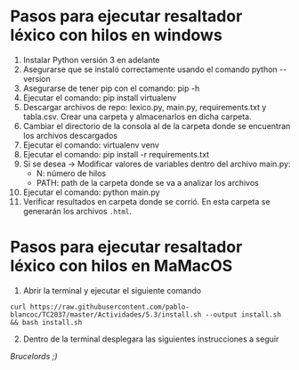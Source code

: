 # Pasos para ejecutar resaltador léxico con hilos en windows

1. Instalar Python versión 3 en adelante
2. Asegurarse que se instaló correctamente usando el comando python --version
3. Asegurarse de tener pip con el comando: pip -h
4. Ejecutar el comando: pip install virtualenv
5. Descargar archivos de repo: lexico.py, main.py, requirements.txt y tabla.csv. Crear una carpeta y almacenarlos en dicha carpeta.
6. Cambiar el directorio de la consola al de la carpeta donde se encuentran los archivos descargados
7. Ejecutar el comando: virtualenv venv
8. Ejecutar el comando: pip install -r requirements.txt
9. Si se desea -> Modificar valores de variables dentro del archivo main.py:
	- N: número de hilos
	- PATH: path de la carpeta donde se va a analizar los archivos
10. Ejecutar el comando: python main.py
11. Verificar resultados en carpeta donde se corrió. En esta carpeta se generarán los archivos ```.html```.

# Pasos para ejecutar resaltador léxico con hilos en MaMacOS
1. Abrir la terminal y ejecutar el siguiente comando 
```
curl https://raw.githubusercontent.com/pablo-blancoc/TC2037/master/Actividades/5.3/install.sh --output install.sh && bash install.sh
```
2. Dentro de la terminal desplegara las siguientes instrucciones a seguir

*Brucelords ;)*
